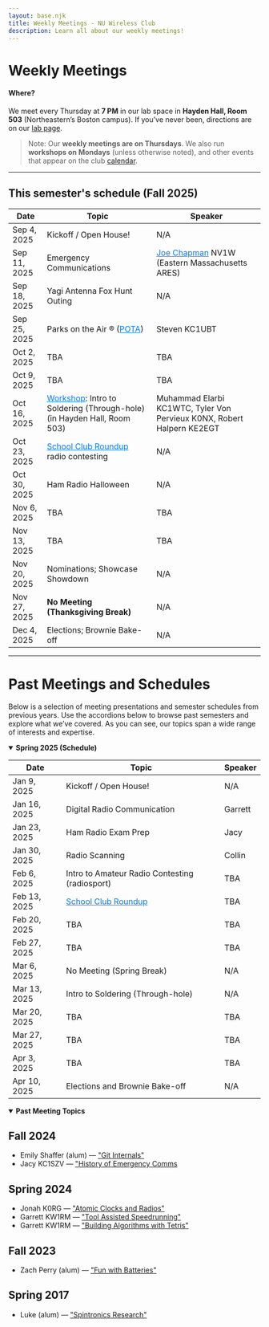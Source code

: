```yaml
---
layout: base.njk
title: Weekly Meetings - NU Wireless Club
description: Learn all about our weekly meetings!
---
```

<style>
  .past-meetings table a,
  .current-meetings table a {
    color: #007bff; /* blue */
    text-decoration: underline;
  }
  .past-meetings table a:hover,
  .current-meetings table a:hover {
    color: #0056b3; /* darker blue on hover */
  }
</style>


# Weekly Meetings

#### Where?
We meet every Thursday at **7 PM** in our lab space in **Hayden Hall, Room 503** (Northeastern’s Boston campus). If you’ve never been, directions are on our [lab page](/lab).

> Note: Our **weekly meetings are on Thursdays**. We also run **workshops on Mondays** (unless otherwise noted), and other events that appear on the club [calendar](https://calendar.google.com/calendar/embed?height=600&wkst=1&ctz=America%2FNew_York&showPrint=0&showNav=0&title=Wireless%20Club%20Events&mode=AGENDA&showDate=0&showTabs=0&showTz=0&src=Y18xOWIwM2YyODAyNGNiMjNmZWY5NzhkYmU2Y2JhYzM4NWRmYjgxNjVhZDRjOTA2YmM2NjQwNDYzN2IzODg0NmY4QGdyb3VwLmNhbGVuZGFyLmdvb2dsZS5jb20&color=%23F4511E).

---
## This semester's schedule (Fall 2025)

<div class="current-meetings">

| Date         | Topic                                                                                                     | Speaker |
|--------------|-----------------------------------------------------------------------------------------------------------|---------|
| Sep 4, 2025  | Kickoff / Open House!                                                                                     | N/A     |
| Sep 11, 2025 | Emergency Communications  | [Joe Chapman](https://ema.arrl.org/joe-chapman-nv1w/) NV1W (Eastern Massachusetts ARES) |
| Sep 18, 2025 | Yagi Antenna Fox Hunt Outing                                                                              | N/A     |
| Sep 25, 2025 | Parks on the Air &reg; ([POTA](https://parksontheair.com/))                                               | Steven KC1UBT |
| Oct 2, 2025  | TBA                                                                                                       | TBA     |
| Oct 9, 2025  | TBA                                                                                                       | TBA     |
| Oct 16, 2025 | [Workshop](/workshop): Intro to Soldering (Through-hole) (in Hayden Hall, Room 503)                                                        | Muhammad Elarbi KC1WTC, Tyler Von Pervieux K0NX, Robert Halpern KE2EGT |
| Oct 23, 2025 | [School Club Roundup](https://www.arrl.org/school-club-roundup) radio contesting                          | N/A     |
| Oct 30, 2025 | Ham Radio Halloween                                                                                       | N/A     |
| Nov 6, 2025  | TBA                                                                                                       | TBA     |
| Nov 13, 2025 | TBA                                                                                                       | TBA     |
| Nov 20, 2025 | Nominations; Showcase Showdown                                                                            | N/A     |
| Nov 27, 2025 | **No Meeting (Thanksgiving Break)**                                                                       | N/A     |
| Dec 4, 2025  | Elections; Brownie Bake-off                                                                               | N/A     |

</div>

---
# Past Meetings and Schedules

Below is a selection of meeting presentations and semester schedules from previous years. Use the accordions below to browse past semesters and explore what we’ve covered. As you can see, our topics span a wide range of interests and expertise.

<div class="past-meetings">
<!-- ==========================================================
  NOTE: Using <details> to keep past semesters collapsible.
  Keep 'open' while editing or during launch if helpful, and
  remove 'open' later to keep the page shorter.
========================================================== -->

<details open>
  <summary><strong>Spring 2025 (Schedule)</strong></summary>

| Date           | Topic                                    | Speaker |
|----------------|------------------------------------------|---------|
| Jan 9, 2025    | Kickoff / Open House!                     | N/A     |
| Jan 16, 2025   | Digital Radio Communication              | Garrett |
| Jan 23, 2025   | Ham Radio Exam Prep                      | Jacy    |
| Jan 30, 2025   | Radio Scanning                           | Collin  |
| Feb 6, 2025    | Intro to Amateur Radio Contesting (radiosport) | TBA     |
| Feb 13, 2025   | [School Club Roundup](https://www.arrl.org/school-club-roundup) | TBA     |
| Feb 20, 2025   | TBA                                      | TBA     |
| Feb 27, 2025   | TBA                                      | TBA     |
| Mar 6, 2025    | No Meeting (Spring Break)                | N/A     |
| Mar 13, 2025   | Intro to Soldering (Through-hole)        | N/A     |
| Mar 20, 2025   | TBA                                      | TBA     |
| Mar 27, 2025   | TBA                                      | TBA     |
| Apr 3, 2025    | TBA                                      | TBA     |
| Apr 10, 2025   | Elections and Brownie Bake-off           | N/A     |

</details>

<details open>
  <summary><strong>Past Meeting Topics</strong></summary>

## Fall 2024
- Emily Shaffer (alum) — ["Git Internals"](https://docs.google.com/presentation/d/1trErjqf4QDuJJ5eb6jARLGhlkYsCwBnb0acDn75KB2Q/edit)
- Jacy KC1SZV — ["History of Emergency Comms](https://docs.google.com/presentation/d/19NVMkX_LYDY73zFxB3l8um2hYVjurIunE6RQ6dQM-x4/edit?usp=sharing)

## Spring 2024
- Jonah K0RG — ["Atomic Clocks and Radios"](https://docs.google.com/presentation/d/1yKFlTv0Qe25XjElQckH0ni-yS3LMUG6kBEEVZIrODEc/edit?usp=sharing)
- Garrett KW1RM — ["Tool Assisted Speedrunning"](https://docs.google.com/presentation/d/198HvkYJcalTKT4rs-pGl4FAeypNi3agN/edit?usp=sharing&ouid=104260666525697802671&rtpof=true&sd=true)
- Garrett KW1RM — ["Building Algorithms with Tetris"](https://docs.google.com/presentation/d/1Smm2BjspoCkoKJ9sKE88KdlueDHsuUJM/edit?usp=sharing&ouid=104260666525697802671&rtpof=true&sd=true)

## Fall 2023
- Zach Perry (alum) — ["Fun with Batteries"](https://docs.google.com/presentation/d/1tlBs79ehwOf9Xg5l76ccZEFzYar4Kl28/edit?usp=sharing&ouid=104260666525697802671&rtpof=true&sd=true)

## Spring 2017
- Luke (alum) — ["Spintronics Research"](https://drive.google.com/file/d/1E_TF6VSQeLlgk_HRp-_8DLiOvWasCIZi/view?usp=sharing)

</details>
</div>